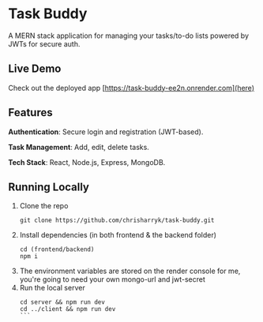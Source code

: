 # Task Buddy 
A MERN stack application for managing your tasks/to-do lists powered by JWTs for secure auth.

## Live Demo
Check out the deployed app [https://task-buddy-ee2n.onrender.com](here)

## Features
**Authentication**: Secure login and registration (JWT-based).

**Task Management**: Add, edit, delete tasks.

**Tech Stack**: React, Node.js, Express, MongoDB.

## Running Locally
1. Clone the repo
   ```
   git clone https://github.com/chrisharryk/task-buddy.git
   ```
2. Install dependencies (in both frontend & the backend folder)
   ```
   cd (frontend/backend)
   npm i
   ```
3. The environment variables are stored on the render console for me, you're going to need your own mongo-url and jwt-secret
4. Run the local server
   ````
   cd server && npm run dev
   cd ../client && npm run dev
   ```
